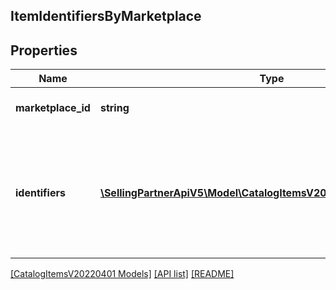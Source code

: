 ## ItemIdentifiersByMarketplace

## Properties

Name | Type | Description | Notes
------------ | ------------- | ------------- | -------------
**marketplace_id** | **string** | Amazon marketplace identifier. |
**identifiers** | [**\SellingPartnerApiV5\Model\CatalogItemsV20220401\ItemIdentifier[]**](ItemIdentifier.md) | Identifiers associated with the item in the Amazon catalog for the indicated Amazon marketplace. |

[[CatalogItemsV20220401 Models]](../) [[API list]](../../Api) [[README]](../../../README.md)
